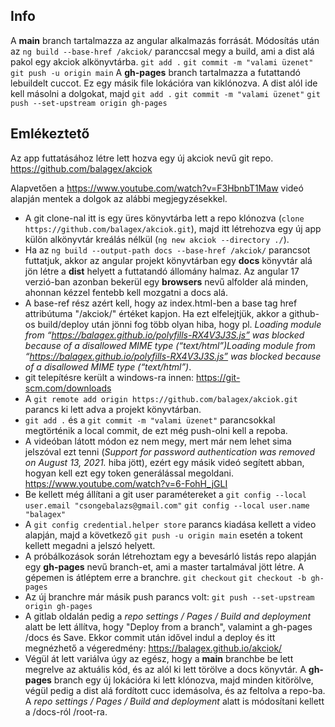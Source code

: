 ## Info

A **main** branch tartalmazza az angular alkalmazás forrását. Módosítás után az `ng build --base-href /akciok/` paranccsal megy a build, ami a dist alá pakol egy akciok alkönyvtárba.
  `git add .`
  `git commit -m "valami üzenet"`
  `git push -u origin main`
A **gh-pages** branch tartalmazza a futattandó lebuildelt cuccot. Ez egy másik file lokációra van kiklónozva. A dist alól ide kell másolni a dolgokat, majd
  `git add .`
  `git commit -m "valami üzenet"`
  `git push --set-upstream origin gh-pages`

## Emlékeztető
Az app futtatásához létre lett hozva egy új akciok nevű git repo.
https://github.com/balagex/akciok

Alapvetően a https://www.youtube.com/watch?v=F3HbnbT1Maw videó alapján mentek a dolgok az alábbi megjegyzésekkel.

- A git clone-nal itt is egy üres könyvtárba lett a repo klónozva (`clone https://github.com/balagex/akciok.git`), majd itt létrehozva egy új app külön alkönyvtár kreálás nélkül (`ng new akciok --directory ./`).
- Ha az `ng build --output-path docs --base-href /akciok/` parancsot futtatjuk, akkor az angular projekt könyvtárban egy **docs** könyvtár alá jön létre a **dist** helyett a futtatandó állomány halmaz. Az angular 17 verzió-ban azonban bekerül egy **browsers** nevű alfolder alá minden, ahonnan kézzel fentebb kell mozgatni a docs alá.
- A base-ref rész azért kell, hogy az index.html-ben a base tag href attribútuma "/akciok/" értéket kapjon. Ha ezt elfelejtjük, akkor a github-os build/deploy után jönni fog több olyan hiba, hogy pl. *Loading module from “https://balagex.github.io/polyfills-RX4V3J3S.js” was blocked because of a disallowed MIME type (“text/html”)Loading module from “https://balagex.github.io/polyfills-RX4V3J3S.js” was blocked because of a disallowed MIME type (“text/html”)*.
- git telepítésre került a windows-ra innen: https://git-scm.com/downloads
- A `git remote add origin https://github.com/balagex/akciok.git` parancs ki lett adva a projekt könyvtárban.
- `git add .` és a `git commit -m "valami üzenet"` parancsokkal megtörténik a local commit, de ezt még push-olni kell a repoba.
- A videóban látott módon ez nem megy, mert már nem lehet sima jelszóval ezt tenni (*Support for password authentication was removed on August 13, 2021.* hiba jött), ezért egy másik videó segített abban, hogyan kell ezt egy token generálással megoldani. https://www.youtube.com/watch?v=6-FohH_jGLI
- Be kellett még állítani a git user paramétereket a 
  `git config --local user.email "csongebalazs@gmail.com"`
  `git config --local user.name "balagex"`
- A `git config credential.helper store` parancs kiadása kellett a video alapján, majd a következő `git push -u origin main` esetén a tokent kellett megadni a jelszó helyett.
- A próbálkozások során létrehoztam egy a bevesárló listás repo alapján egy **gh-pages** nevű branch-et, ami a master tartalmával jött létre. A gépemen is átléptem erre a branchre.
  `git checkout`
  `git checkout -b gh-pages`
- Az új branchre már másik push parancs volt:
  `git push --set-upstream origin gh-pages`
- A gitlab oldalán pedig a *repo settings / Pages / Build and deployment* alatt be lett állítva, hogy "Deploy from a branch", valamint a gh-pages /docs és Save. Ekkor commit után idővel indul a deploy és itt megnézhető a végeredmény: https://balagex.github.io/akciok/
- Végül át lett variálva úgy az egész, hogy a **main** branchbe be lett megrelve az aktuális kód, és az alól ki lett törölve a docs könyvtár. A **gh-pages** branch egy új lokációra ki lett klónozva, majd minden kitörölve, végül pedig a dist alá fordított cucc idemásolva, és az feltolva a repo-ba. A *repo settings / Pages / Build and deployment* alatt is módosítani kellett a /docs-ról /root-ra.